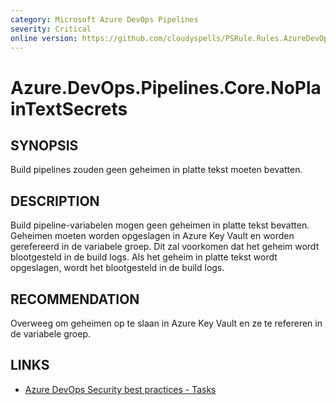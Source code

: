 ```yaml
---
category: Microsoft Azure DevOps Pipelines
severity: Critical
online version: https://github.com/cloudyspells/PSRule.Rules.AzureDevOps/blob/main/src/PSRule.Rules.AzureDevOps/nl/Azure.DevOps.Pipelines.Core.NoPlainTextSecrets.md
---
```


# Azure.DevOps.Pipelines.Core.NoPlainTextSecrets

## SYNOPSIS

Build pipelines zouden geen geheimen in platte tekst moeten bevatten.

## DESCRIPTION

Build pipeline-variabelen mogen geen geheimen in platte tekst bevatten. Geheimen moeten
worden opgeslagen in Azure Key Vault en worden gerefereerd in de variabele groep. Dit zal
voorkomen dat het geheim wordt blootgesteld in de build logs. Als het geheim in platte
tekst wordt opgeslagen, wordt het blootgesteld in de build logs.

## RECOMMENDATION

Overweeg om geheimen op te slaan in Azure Key Vault en ze te refereren in de variabele
groep.

## LINKS

- [Azure DevOps Security best practices - Tasks](https://learn.microsoft.com/en-us/azure/devops/organizations/security/security-best-practices?view=azure-devops#tasks)
